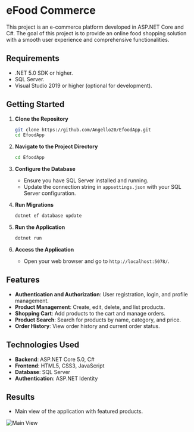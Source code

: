 # eFood Commerce

This project is an e-commerce platform developed in ASP.NET Core and C#. The goal of this project is to provide an online food shopping solution with a smooth user experience and comprehensive functionalities.

## Requirements

- .NET 5.0 SDK or higher.
- SQL Server.
- Visual Studio 2019 or higher (optional for development).

## Getting Started

1. **Clone the Repository**

   ```bash
   git clone https://github.com/Angello20/EfoodApp.git
   cd EfoodApp
   ```

2. **Navigate to the Project Directory**

   ```bash
   cd EfoodApp
   ```

3. **Configure the Database**

   - Ensure you have SQL Server installed and running.
   - Update the connection string in `appsettings.json` with your SQL Server configuration.

4. **Run Migrations**

   ```bash
   dotnet ef database update
   ```

5. **Run the Application**

   ```bash
   dotnet run
   ```

6. **Access the Application**

   - Open your web browser and go to `http://localhost:5078/`.

## Features

- **Authentication and Authorization**: User registration, login, and profile management.
- **Product Management**: Create, edit, delete, and list products.
- **Shopping Cart**: Add products to the cart and manage orders.
- **Product Search**: Search for products by name, category, and price.
- **Order History**: View order history and current order status.

## Technologies Used

- **Backend**: ASP.NET Core 5.0, C#
- **Frontend**: HTML5, CSS3, JavaScript
- **Database**: SQL Server
- **Authentication**: ASP.NET Identity

## Results

- Main view of the application with featured products.

![Main View](path/to/your/image.png)













